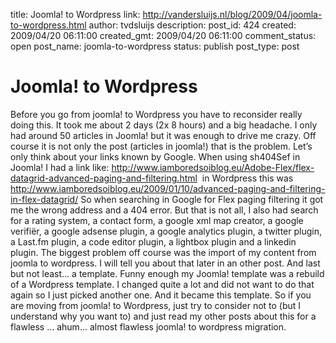 title: Joomla! to Wordpress
link: http://vandersluijs.nl/blog/2009/04/joomla-to-wordpress.html
author: tvdsluijs
description: 
post_id: 424
created: 2009/04/20 06:11:00
created_gmt: 2009/04/20 06:11:00
comment_status: open
post_name: joomla-to-wordpress
status: publish
post_type: post

# Joomla! to Wordpress

Before you go from joomla! to Wordpress you have to reconsider really doing this. It took me about 2 days (2x 8 hours) and a big headache. I only had around 50 articles in Joomla! but it was enough to drive me crazy.  Off course it is not only the post (articles in joomla!) that is the problem. Let’s only think about your links known by Google. When using sh404Sef in Joomla! I had a link like: <http://www.iamboredsoiblog.eu/Adobe-Flex/flex-datagrid-advanced-paging-and-filtering.html>  in Wordpress this was <http://www.iamboredsoiblog.eu/2009/01/10/advanced-paging-and-filtering-in-flex-datagrid/> So when searching in Google for Flex paging filtering it got me the wrong address and a 404 error. But that is not all, I also had search for a rating system, a contact form, a google xml map creator, a google verifiër, a google adsense plugin, a google analytics plugin, a twitter plugin, a Last.fm plugin, a code editor plugin, a lightbox plugin and a linkedin plugin. The biggest problem off course was the import of my content from joomla to wordpress. I will tell you about that later in an other post. And last but not least… a template. Funny enough my Joomla! template was a rebuild of a Wordpress template. I changed quite a lot and did not want to do that again so I just picked another one. And it became this template. So if you are moving from joomla! to Wordpress, just try to consider not to (but I understand why you want to) and just read my other posts about this for a flawless … ahum… almost flawless joomla! to wordpress migration.